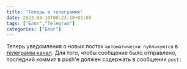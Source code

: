 ```yaml
---
title: "Теперь в телеграмме"
date: 2023-04-16T00:23:18+03:00
tags: ["Блог","Telegram"]
categories: ["Блог"]
---
```


Теперь уведомления о новых постах ``автоматически публикуются`` в [телеграмм канал](https://t.me/dnenotes). Для того, чтобы сообщение было отправлено, последний коммит в push'е должен содержать в сообщении ``post:``

